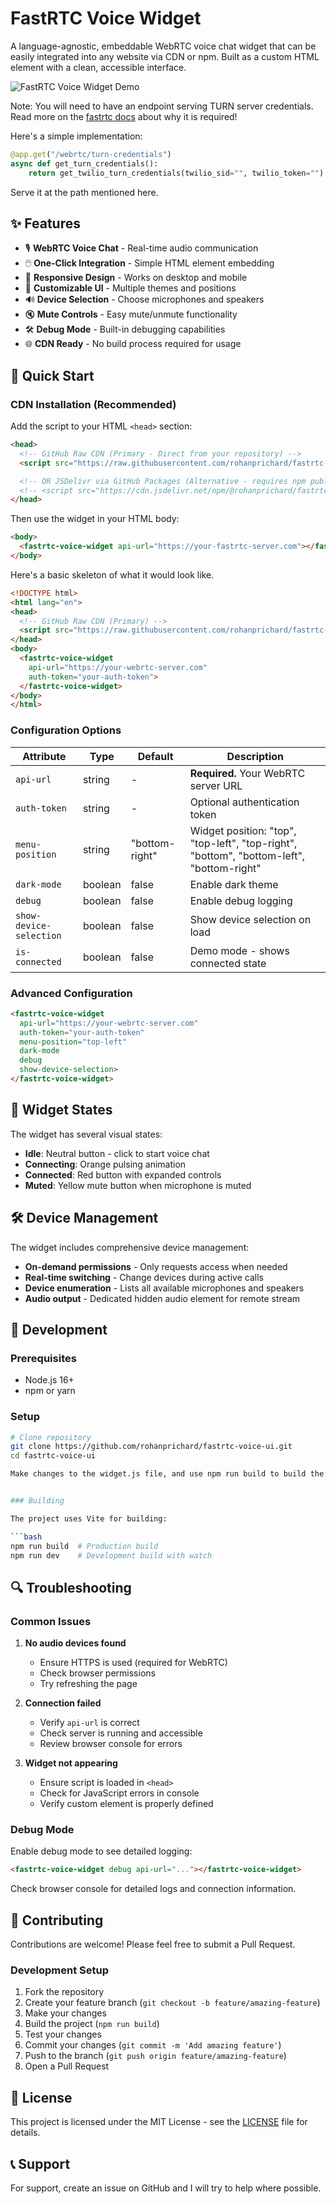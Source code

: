 # FastRTC Voice Widget

A language-agnostic, embeddable WebRTC voice chat widget that can be easily integrated into any website via CDN or npm. Built as a custom HTML element with a clean, accessible interface.

![FastRTC Voice Widget Demo](https://via.placeholder.com/400x200/4F46E5/FFFFFF?text=FastRTC+Voice+Widget)

Note: You will need to have an endpoint serving TURN server credentials. Read more on the [fastrtc docs](https://fastrtc.org/deployment/) about why it is required!

Here's a simple implementation:

```python
@app.get("/webrtc/turn-credentials")
async def get_turn_credentials():
    return get_twilio_turn_credentials(twilio_sid="", twilio_token="")
```
Serve it at the path mentioned here.

## ✨ Features

- 🎙️ **WebRTC Voice Chat** - Real-time audio communication
- 🖱️ **One-Click Integration** - Simple HTML element embedding
- 📱 **Responsive Design** - Works on desktop and mobile
- 🎨 **Customizable UI** - Multiple themes and positions
- 🔊 **Device Selection** - Choose microphones and speakers
- 🔇 **Mute Controls** - Easy mute/unmute functionality
- 🛠️ **Debug Mode** - Built-in debugging capabilities
- 🌐 **CDN Ready** - No build process required for usage

## 🚀 Quick Start

### CDN Installation (Recommended)

Add the script to your HTML `<head>` section:

```html
<head>
  <!-- GitHub Raw CDN (Primary - Direct from your repository) -->
  <script src="https://raw.githubusercontent.com/rohanprichard/fastrtc-voice-ui/main/dist/fastrtc-voice-widget.umd.js"></script>

  <!-- OR JSDelivr via GitHub Packages (Alternative - requires npm publish) -->
  <!-- <script src="https://cdn.jsdelivr.net/npm/@rohanprichard/fastrtc-voice-widget@latest/dist/fastrtc-voice-widget.umd.js"></script> -->
</head>
```

Then use the widget in your HTML body:

```html
<body>
  <fastrtc-voice-widget api-url="https://your-fastrtc-server.com"></fastrtc-voice-widget>
</body>
```

Here's a basic skeleton of what it would look like.

```html
<!DOCTYPE html>
<html lang="en">
<head>
  <!-- GitHub Raw CDN (Primary) -->
  <script src="https://raw.githubusercontent.com/rohanprichard/fastrtc-voice-ui/main/dist/fastrtc-voice-widget.umd.js"></script>
</head>
<body>
  <fastrtc-voice-widget
    api-url="https://your-webrtc-server.com"
    auth-token="your-auth-token">
  </fastrtc-voice-widget>
</body>
</html>
```

### Configuration Options

| Attribute | Type | Default | Description |
|-----------|------|---------|-------------|
| `api-url` | string | - | **Required.** Your WebRTC server URL |
| `auth-token` | string | - | Optional authentication token |
| `menu-position` | string | "bottom-right" | Widget position: "top", "top-left", "top-right", "bottom", "bottom-left", "bottom-right" |
| `dark-mode` | boolean | false | Enable dark theme |
| `debug` | boolean | false | Enable debug logging |
| `show-device-selection` | boolean | false | Show device selection on load |
| `is-connected` | boolean | false | Demo mode - shows connected state |

### Advanced Configuration

```html
<fastrtc-voice-widget
  api-url="https://your-webrtc-server.com"
  auth-token="your-auth-token"
  menu-position="top-left"
  dark-mode
  debug
  show-device-selection>
</fastrtc-voice-widget>
```

## 🎨 Widget States

The widget has several visual states:

- **Idle**: Neutral button - click to start voice chat
- **Connecting**: Orange pulsing animation
- **Connected**: Red button with expanded controls
- **Muted**: Yellow mute button when microphone is muted

## 🛠️ Device Management

The widget includes comprehensive device management:

- **On-demand permissions** - Only requests access when needed
- **Real-time switching** - Change devices during active calls
- **Device enumeration** - Lists all available microphones and speakers
- **Audio output** - Dedicated hidden audio element for remote stream


## 🔧 Development

### Prerequisites

- Node.js 16+
- npm or yarn

### Setup

```bash
# Clone repository
git clone https://github.com/rohanprichard/fastrtc-voice-ui.git
cd fastrtc-voice-ui

Make changes to the widget.js file, and use npm run build to build the dist.


### Building

The project uses Vite for building:

```bash
npm run build  # Production build
npm run dev    # Development build with watch
```

## 🔍 Troubleshooting

### Common Issues

1. **No audio devices found**
   - Ensure HTTPS is used (required for WebRTC)
   - Check browser permissions
   - Try refreshing the page

2. **Connection failed**
   - Verify `api-url` is correct
   - Check server is running and accessible
   - Review browser console for errors

3. **Widget not appearing**
   - Ensure script is loaded in `<head>`
   - Check for JavaScript errors in console
   - Verify custom element is properly defined

### Debug Mode

Enable debug mode to see detailed logging:

```html
<fastrtc-voice-widget debug api-url="..."></fastrtc-voice-widget>
```

Check browser console for detailed logs and connection information.

## 🤝 Contributing

Contributions are welcome! Please feel free to submit a Pull Request.

### Development Setup

1. Fork the repository
2. Create your feature branch (`git checkout -b feature/amazing-feature`)
3. Make your changes
4. Build the project (`npm run build`)
5. Test your changes
6. Commit your changes (`git commit -m 'Add amazing feature'`)
7. Push to the branch (`git push origin feature/amazing-feature`)
8. Open a Pull Request

## 📄 License

This project is licensed under the MIT License - see the [LICENSE](LICENSE) file for details.


## 📞 Support

For support, create an issue on GitHub and I will try to help where possible.
